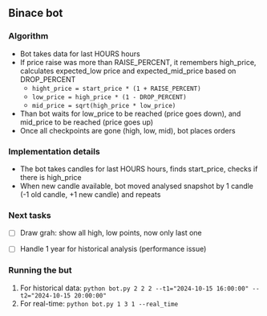## Binace bot

### Algorithm
- Bot takes data for last HOURS hours
- If price raise was more than RAISE_PERCENT, it remembers high_price, calculates expected_low price and expected_mid_price based on DROP_PERCENT
    - `hight_price = start_price * (1 + RAISE_PERCENT)`
    - `low_price = high_price * (1 - DROP_PERCENT)`
    - `mid_price = sqrt(high_price * low_price)`
- Than bot waits for low_price to be reached (price goes down), and mid_price to be reached (price goes up)
- Once all checkpoints are gone (high, low, mid), bot places orders


### Implementation details
- The bot takes candles for last HOURS hours, finds start_price, checks if there is high_price
- When new candle available, bot moved analysed snapshot by 1 candle (-1 old candle, +1 new candle) and repeats

### Next tasks
- [ ] Draw grah: show all high, low points, now only last one
- [ ] Handle 1 year for historical analysis (performance issue)


### Running the but 
1. For historical data: `python bot.py 2 2 2 --t1="2024-10-15 16:00:00" --t2="2024-10-15 20:00:00"`
2. For real-time: `python bot.py 1 3 1 --real_time`         
